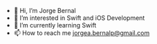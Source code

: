 - 👋 Hi, I’m Jorge Bernal
- 👀 I’m interested in Swift and iOS Development
- 🌱 I’m currently learning Swift
- 📫 How to reach me jorgea.bernalp@gmail.com

<!---
JorgeBernalP/JorgeBernalP is a ✨ special ✨ repository because its `README.md` (this file) appears on your GitHub profile.
You can click the Preview link to take a look at your changes.
--->
